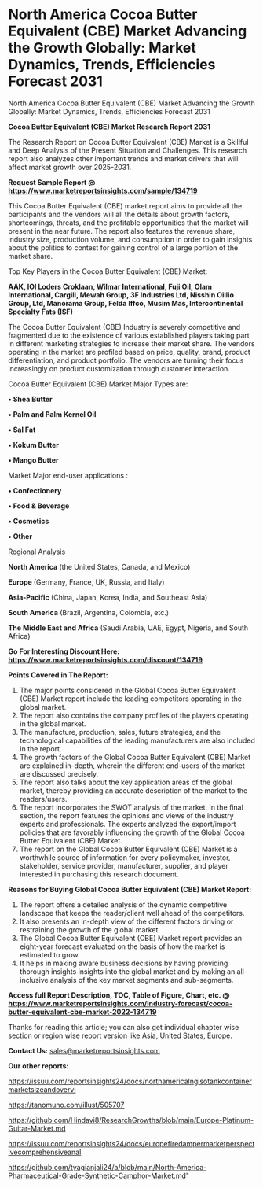 # North America Cocoa Butter Equivalent (CBE) Market Advancing the Growth Globally: Market Dynamics, Trends, Efficiencies Forecast 2031
 North America Cocoa Butter Equivalent (CBE) Market Advancing the Growth Globally: Market Dynamics, Trends, Efficiencies Forecast 2031

<strong>Cocoa Butter Equivalent (CBE) Market Research Report 2031</strong>

The Research Report on Cocoa Butter Equivalent (CBE) Market is a Skillful and Deep Analysis of the Present Situation and Challenges. This research report also analyzes other important trends and market drivers that will affect market growth over 2025-2031.

<strong>Request Sample Report @ <a href=https://www.marketreportsinsights.com/sample/134719>https://www.marketreportsinsights.com/sample/134719</a></strong>

This Cocoa Butter Equivalent (CBE) market report aims to provide all the participants and the vendors will all the details about growth factors, shortcomings, threats, and the profitable opportunities that the market will present in the near future. The report also features the revenue share, industry size, production volume, and consumption in order to gain insights about the politics to contest for gaining control of a large portion of the market share.

Top Key Players in the Cocoa Butter Equivalent (CBE) Market:

<strong>AAK, IOI Loders Croklaan, Wilmar International, Fuji Oil, Olam International, Cargill, Mewah Group, 3F Industries Ltd, Nisshin Oillio Group, Ltd, Manorama Group, Felda Iffco, Musim Mas, Intercontinental Specialty Fats (ISF)</strong>

The Cocoa Butter Equivalent (CBE) Industry is severely competitive and fragmented due to the existence of various established players taking part in different marketing strategies to increase their market share. The vendors operating in the market are profiled based on price, quality, brand, product differentiation, and product portfolio. The vendors are turning their focus increasingly on product customization through customer interaction.

Cocoa Butter Equivalent (CBE) Market Major Types are:

<strong>• Shea Butter

• Palm and Palm Kernel Oil

• Sal Fat

• Kokum Butter

• Mango Butter</strong>

Market Major end-user applications :

<strong>• Confectionery

• Food & Beverage

• Cosmetics

• Other</strong>

Regional Analysis

</u><strong><b>North America</b></strong> (the United States, Canada, and Mexico)

<strong><b>Europe </b></strong>(Germany, France, UK, Russia, and Italy)

<strong><b>Asia-Pacific</b></strong> (China, Japan, Korea, India, and Southeast Asia)

<strong><b>South America</b></strong> (Brazil, Argentina, Colombia, etc.)

<strong><b>The Middle East and Africa</b></strong> (Saudi Arabia, UAE, Egypt, Nigeria, and South Africa)

<strong>Go For Interesting Discount Here: <a href=https://www.marketreportsinsights.com/discount/134719>https://www.marketreportsinsights.com/discount/134719</a></strong>

<strong>Points Covered in The Report:</strong>
<ol>
  <li>The major points considered in the Global Cocoa Butter Equivalent (CBE) Market report include the leading competitors operating in the global market.</li>
  <li>The report also contains the company profiles of the players operating in the global market.</li>
  <li>The manufacture, production, sales, future strategies, and the technological capabilities of the leading manufacturers are also included in the report.</li>
  <li>The growth factors of the Global Cocoa Butter Equivalent (CBE) Market are explained in-depth, wherein the different end-users of the market are discussed precisely.</li>
  <li>The report also talks about the key application areas of the global market, thereby providing an accurate description of the market to the readers/users.</li>
  <li>The report incorporates the SWOT analysis of the market. In the final section, the report features the opinions and views of the industry experts and professionals. The experts analyzed the export/import policies that are favorably influencing the growth of the Global Cocoa Butter Equivalent (CBE) Market.</li>
  <li>The report on the Global Cocoa Butter Equivalent (CBE) Market is a worthwhile source of information for every policymaker, investor, stakeholder, service provider, manufacturer, supplier, and player interested in purchasing this research document.</li>
</ol>
<strong>Reasons for Buying Global Cocoa Butter Equivalent (CBE) Market Report:</strong>

<ol>
  <li>The report offers a detailed analysis of the dynamic competitive landscape that keeps the reader/client well ahead of the competitors.</li>
  <li>It also presents an in-depth view of the different factors driving or restraining the growth of the global market.</li>
  <li>The Global Cocoa Butter Equivalent (CBE) Market report provides an eight-year forecast evaluated on the basis of how the market is estimated to grow.</li>
  <li>It helps in making aware business decisions by having providing thorough insights insights into the global market and by making an all-inclusive analysis of the key market segments and sub-segments.</li>
</ol>
<strong>Access full Report Description, TOC, Table of Figure, Chart, etc. @ <a href=https://www.marketreportsinsights.com/industry-forecast/cocoa-butter-equivalent-cbe-market-2022-134719>https://www.marketreportsinsights.com/industry-forecast/cocoa-butter-equivalent-cbe-market-2022-134719</a></strong>


Thanks for reading this article; you can also get individual chapter wise section or region wise report version like Asia, United States, Europe.

<strong>Contact Us:</strong>
sales@marketreportsinsights.com

<strong>Our other reports:</strong>

<a href=https://issuu.com/reportsinsights24/docs/northamericalngisotankcontainermarketsizeandovervi>https://issuu.com/reportsinsights24/docs/northamericalngisotankcontainermarketsizeandovervi</a>

<a href=https://tanomuno.com/illust/505707>https://tanomuno.com/illust/505707</a>

<a href=https://github.com/Hindavi8/ResearchGrowths/blob/main/Europe-Platinum-Guitar-Market.md>https://github.com/Hindavi8/ResearchGrowths/blob/main/Europe-Platinum-Guitar-Market.md</a>

<a href=https://issuu.com/reportsinsights24/docs/europefiredampermarketperspectivecomprehensiveanal>https://issuu.com/reportsinsights24/docs/europefiredampermarketperspectivecomprehensiveanal</a>

<a href=https://github.com/tyagianjali24/a/blob/main/North-America-Pharmaceutical-Grade-Synthetic-Camphor-Market.md>https://github.com/tyagianjali24/a/blob/main/North-America-Pharmaceutical-Grade-Synthetic-Camphor-Market.md</a>"
